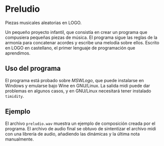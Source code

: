 Preludio
========

Piezas musicales aleatorias en LOGO.

Un pequeño proyecto infantil, que consistía en crear un programa que compusiera pequeñas piezas de música. El programa sigue las reglas de la armonía para concatenar acordes y escribe una melodía sobre ellos.
Escrito en LOGO en castellano, el primer lenguaje de programación que aprendimos.

## Uso del programa
El programa está probado sobre *MSWLogo*, que puede instalarse en Windows y emularse bajo Wine en GNU/Linux. La salida midi puede dar problemas en algunos casos, y en GNU/Linux necesitará tener instalado `timidity`.

## Ejemplo
El archivo `preludio.wav` muestra un ejemplo de composición creada por el
programa. El archivo de audio final se obtuvo de sintentizar el archivo midi
con una librería de audio, añadiendo las dinámicas y la última nota manualmente.
